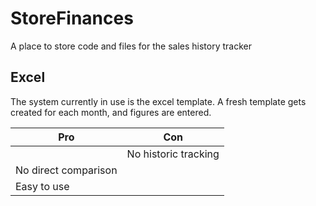 # StoreFinances
A place to store code and files for the sales history tracker

## Excel
The system currently in use is the excel template.
A fresh template gets created for each month, and figures are entered.

| Pro | Con |
| --- | --- |
| | No historic tracking |
| No direct comparison |
| Easy to use | |
